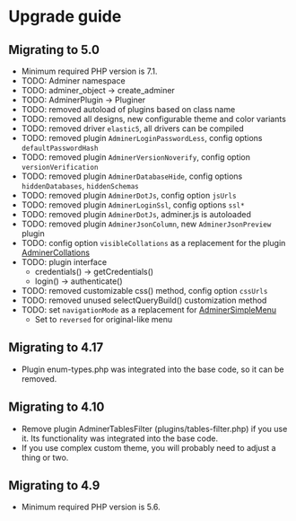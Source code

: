 Upgrade guide
=============

Migrating to 5.0
----------------

- Minimum required PHP version is 7.1.
- TODO: Adminer namespace
- TODO: adminer_object -> create_adminer
- TODO: AdminerPlugin -> Pluginer
- TODO: removed autoload of plugins based on class name
- TODO: removed all designs, new configurable theme and color variants
- TODO: removed driver `elastic5`, all drivers can be compiled
- TODO: removed plugin `AdminerLoginPasswordLess`, config options `defaultPasswordHash`
- TODO: removed plugin `AdminerVersionNoverify`, config option `versionVerification`
- TODO: removed plugin `AdminerDatabaseHide`, config options `hiddenDatabases`, `hiddenSchemas`
- TODO: removed plugin `AdminerDotJs`, config option `jsUrls`
- TODO: removed plugin `AdminerLoginSsl`, config options `ssl*`
- TODO: removed plugin `AdminerDotJs`, adminer.js is autoloaded
- TODO: removed plugin `AdminerJsonColumn`, new `AdminerJsonPreview` plugin
- TODO: config option `visibleCollations` as a replacement for the plugin [AdminerCollations](https://github.com/pematon/adminer-plugins#adminercollations)
- TODO: plugin interface
    - credentials() -> getCredentials()
    - login() -> authenticate()
- TODO: removed customizable css() method, config option `cssUrls`
- TODO: removed unused selectQueryBuild() customization method
- TODO: set `navigationMode` as a replacement for [AdminerSimpleMenu](https://github.com/pematon/adminer-plugins?tab=readme-ov-file#adminersimplemenu)
    - Set to `reversed` for original-like menu

Migrating to 4.17
-----------------

- Plugin enum-types.php was integrated into the base code, so it can be removed.

Migrating to 4.10
-----------------

- Remove plugin AdminerTablesFilter (plugins/tables-filter.php) if you use it. Its functionality was integrated into the
  base code.
- If you use complex custom theme, you will probably need to adjust a thing or two.

Migrating to 4.9
----------------

- Minimum required PHP version is 5.6.
